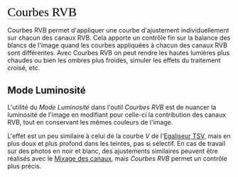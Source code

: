 <span style="color: #000000; background: none; overflow: hidden; page-break-after: avoid; font-size: 2.0em; font-family: Georgia,Times,serif; margin-top: 1em; margin-bottom: 0.25em; line-height: 1.3; padding: 0; border-bottom: 1px solid #AAAAAA;">Courbes
RVB</span>

Courbes RVB permet d'appliquer une courbe d'ajustement individuellement
sur chacun des canaux RVB. Cela apporte un contrôle fin sur la balance
des blancs de l'image quand les courbes appliquées à chacun des canaux
RVB sont différentes. Avec Courbes RVB on peut rendre les hautes
lumières plus chaudes ou bien les ombres plus froides, simuler les
effets du traitement croisé, etc.

## Mode Luminosité

L'utilité du *Mode Luminosité* dans l'outil *Courbes RVB* est de nuancer
la luminosité de l'image en modifiant pour celle-ci la contribution des
canaux RVB, tout en conservant les mêmes couleurs de l'image.

L'effet est un peu similaire à celui de la courbe *V* de l'[Egaliseur
TSV](HSV_Equalizer/fr "wikilink"), mais en plus doux et plus profond
dans les teintes, pas si sélectif. En cas de travail sur des photos en
noir et blanc, des ajustements similaires peuvent être réalisés avec le
[Mixage des canaux](Channel_Mixer/fr "wikilink"), mais *Courbes RVB*
permet un contrôle plus précis.